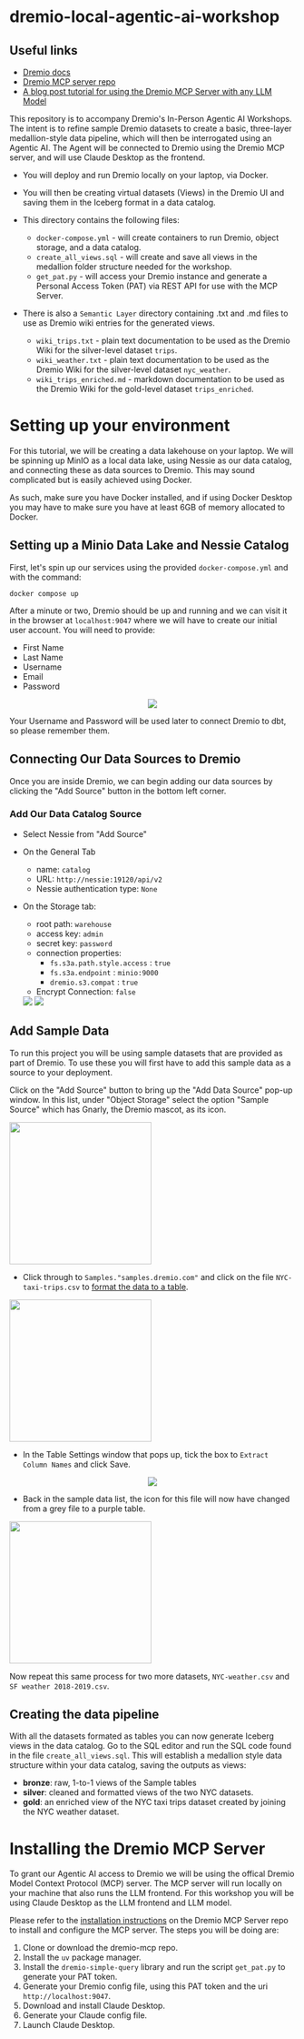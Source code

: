 # dremio-local-agentic-ai-workshop

## Useful links
- [Dremio docs](https://docs.dremio.com)
- [Dremio MCP server repo](https://github.com/dremio/dremio-mcp)
- [A blog post tutorial for using the Dremio MCP Server with any LLM Model](https://www.dremio.com/blog/using-the-dremio-mcp-server-with-any-llm-model/)

This repository is to accompany Dremio's In-Person Agentic AI Workshops. The intent is to refine sample Dremio datasets to create a basic, three-layer medallion-style data pipeline, which will then be interrogated using an Agentic AI. The Agent will be connected to Dremio using the Dremio MCP server, and will use Claude Desktop as the frontend.

- You will deploy and run Dremio locally on your laptop, via Docker.
- You will then be creating virtual datasets (Views) in the Dremio UI and saving them in the Iceberg format in a data catalog.
- This directory contains the following files:
    - `docker-compose.yml` - will create containers to run Dremio, object storage, and a data catalog.
    - `create_all_views.sql` - will create and save all views in the medallion folder structure needed for the workshop.
    - `get_pat.py` - will access your Dremio instance and generate a Personal Access Token (PAT) via REST API for use with the MCP Server.

- There is also a `Semantic Layer` directory containing .txt and .md files to use as Dremio wiki entries for the generated views.
    - `wiki_trips.txt` - plain text documentation to be used as the Dremio Wiki for the silver-level dataset `trips`.
    - `wiki_weather.txt` - plain text documentation to be used as the Dremio Wiki for the silver-level dataset `nyc_weather`.
    - `wiki_trips_enriched.md` - markdown documentation to be used as the Dremio Wiki for the gold-level dataset `trips_enriched`.

# Setting up your environment

For this tutorial, we will be creating a data lakehouse on your laptop. We will be spinning up MinIO as a local data lake, using Nessie as our data catalog, and connecting these as data sources to Dremio. This may sound complicated but is easily achieved using Docker. 

As such, make sure you have Docker installed, and if using Docker Desktop you may have to make sure you have at least 6GB of memory allocated to Docker. 

## Setting up a Minio Data Lake and Nessie Catalog

First, let's spin up our services using the provided `docker-compose.yml` and with the command:

```
docker compose up
```
After a minute or two, Dremio should be up and running and we can visit it in the browser at `localhost:9047` where we will have to create our initial user account. You will need to provide:
  - First Name
  - Last Name
  - Username
  - Email
  - Password

<p align="center">
  <img src=./images/image-0.1.webp>
</p>

Your Username and Password will be used later to connect Dremio to dbt, so please remember them.

## Connecting Our Data Sources to Dremio
Once you are inside Dremio, we can begin adding our data sources by clicking the "Add Source" button in the bottom left corner.

### Add Our Data Catalog Source
  - Select Nessie from "Add Source"
  - On the General Tab
    - name: `catalog`
    - URL: `http://nessie:19120/api/v2`
    - Nessie authentication type: `None`
  - On the Storage tab:
    - root path: `warehouse`
    - access key: `admin`
    - secret key: `password`
    - connection properties:
      - `fs.s3a.path.style.access` : `true`
      - `fs.s3a.endpoint` : `minio:9000`
      - `dremio.s3.compat` : `true`
    - Encrypt Connection: `false`

    <img src=./images/image-0.2.webp>
    <img src=./images/image-0.3.webp>

## Add Sample Data
To run this project you will be using sample datasets that are provided as part of Dremio. To use these you will first have to add this sample data as a source to your deployment.

Click on the "Add Source" button to bring up the "Add Data Source" pop-up window. In this list, under "Object Storage" select the option "Sample Source" which has Gnarly, the Dremio mascot, as its icon.

<p align="left">
  <img src=./images/image-1.1.webp width="250">
</p>

- Click through to `Samples."samples.dremio.com"` and click on the file `NYC-taxi-trips.csv` to [format the data to a table](https://docs.dremio.com/current/sonar/data-sources/entity-promotion/).

<p align="left">
  <img src=./images/image-1.2.webp width="250">
</p>

- In the Table Settings window that pops up, tick the box to `Extract Column Names` and click Save.

<p align="center">
  <img src=./images/image-1.3.webp>
</p>

- Back in the sample data list, the icon for this file will now have changed from a grey file to a purple table.

<p align="left">
  <img src=./images/image-1.4.webp width="250">
</p>

Now repeat this same process for two more datasets, `NYC-weather.csv` and `SF weather 2018-2019.csv`.

## Creating the data pipeline

With all the datasets formated as tables you can now generate Iceberg views in the data catalog. Go to the SQL editor and run the SQL code found in the file `create_all_views.sql`. This will establish a medallion style data structure within your data catalog, saving the outputs as views:
- **bronze**: raw, 1-to-1 views of the Sample tables
- **silver**: cleaned and formatted views of the two NYC datasets.
- **gold**: an enriched view of the NYC taxi trips dataset created by joining the NYC weather dataset.

# Installing the Dremio MCP Server
To grant our Agentic AI access to Dremio we will be using the offical Dremio Model Context Protocol (MCP) server. The MCP server will run locally on your machine that also runs the LLM frontend. For this workshop you will be using Claude Desktop as the LLM frontend and LLM model.

Please refer to the [installation instructions](https://github.com/dremio/dremio-mcp?tab=readme-ov-file#installation) on the Dremio MCP Server repo to install and configure the MCP server. The steps you will be doing are:
1) Clone or download the dremio-mcp repo.
2) Install the `uv` package manager.
3) Install the `dremio-simple-query` library and run the script `get_pat.py` to generate your PAT token.
4) Generate your Dremio config file, using this PAT token and the uri `http://localhost:9047`.
5) Download and install Claude Desktop.
6) Generate your Claude config file.
7) Launch Claude Desktop.